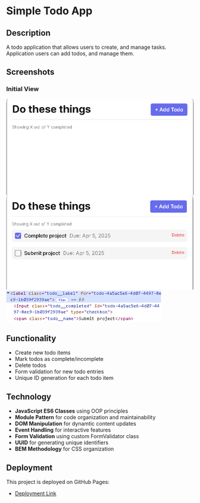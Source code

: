 # Simple Todo App

## Description

A todo application that allows users to create, and manage tasks. Application users can add todos, and manage them.

## Screenshots

### Initial View

![Empty Todo List](./screenshots/initialstate.png)
![ToDos list](./screenshots/addedtodo.png)
![Unique IDs](./screenshots/uniqueid.png)

## Functionality

- Create new todo items
- Mark todos as complete/incomplete
- Delete todos
- Form validation for new todo entries
- Unique ID generation for each todo item

## Technology

- **JavaScript ES6 Classes** using OOP principles
- **Module Pattern** for code organization and maintainability
- **DOM Manipulation** for dynamtic content updates
- **Event Handling** for interactive features
- **Form Validation** using custom FormValidator class
- **UUID** for generating unique identifiers
- **BEM Methodology** for CSS organization

## Deployment

This project is deployed on GitHub Pages:

- [Deployment Link](https://revellebrent.github.io/se_project_todo-app/)
